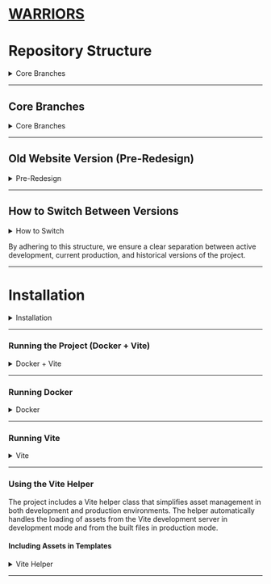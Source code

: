# [WARRIORS](https://ashuksu.github.io/warriors/public)


# Repository Structure

<details>
  <summary>Core Branches</summary>

This repository uses the following branch structure to manage different versions of the project:

</details>

---

## Core Branches

<details>
  <summary>Core Branches</summary>

* **`master`**:
    * This is the **main (production)** branch. It always contains the **latest version of the website with the new
      design**, which is deployed to production.
    * Any release-ready changes are merged here.

* **`dev`**:
    * This is the **development branch**. All new features and bug fixes are initially developed here or in separate
      feature branches, then merged into `dev`.
    * `dev` is synchronized with `master` after each successful release.

</details>

---

## Old Website Version (Pre-Redesign)

<details>
  <summary>Pre-Redesign</summary>

We've preserved the previous version of the website (before the major redesign) for historical access or in case it's
needed. It's represented as follows:

* **`master-old-v1` (Branch)**:
    * This is a **dedicated branch** that holds the **complete history of the old website design**.
    * If minor changes or fixes are ever needed for the old version, they can be made within this branch.

* **`old-design-v1` (Tag)**:
    * This is a **permanent tag** that points to the **last commit of the old website version** (at the time it was "
      frozen" before the redesign).
    * Tags serve as static "snapshots" of the code's state at a specific point in time. It acts as a reference point for
      the old design.

</details>

---

## How to Switch Between Versions

<details>
  <summary>How to Switch</summary>

### Switching to the Main or Dev Branch:

* To work on the new version or synchronize with it:
    ```bash
    git checkout master
    # or
    git checkout dev
    ```

### Switching to the Old Branch:

* If you need to work with the code of the old design:
    ```bash
    git checkout master-old-v1
    ```

### Viewing and Checking Out Tags:

* To see all available tags:
    ```bash
    git tag
    ```
  You'll see a list, including `old-design-v1`.

* To "check out" the state that a tag points to (this will put you in a "detached HEAD" state, which is fine for viewing
  but not for active development):
    ```bash
    git checkout old-design-v1
    ```
  If you want to start development based on this tagged state, you should create a new branch:
    ```bash
    git checkout -b feature/old-v1-TASK old-design-v1
    ```
  
  Or branch off the `master-old-v1`
    ```bash
    git checkout master-old-v1
    ```

</details>

By adhering to this structure, we ensure a clear separation between active development, current production, and
historical versions of the project.

---

# Installation

<details>
  <summary>Installation</summary>

```bash
# Install dependencies
composer install
npm install
```

```bash
# to update startup
composer dump-autoload
```
or

```bash
# optimized generation, better for production
composer dump-autoload -o
```

```bash   
# Rebuild the Docker image and the Vite build
npm run build
```

```bash   
# Once at first time, or after edition/cleaning Docker files
docker-compose build
```

</details>

---

### Running the Project (Docker + Vite)

<details>
  <summary>Docker + Vite</summary>

```
http://localhost:8080
```

```
http://localhost:5173/
```

```bash 
# Start dev server
npm run dev
```

```bash 
# Start build
npm run build
```

```bash  
# Stop
npm run stop
```

```bash  
# Preview
npm run preview
```

</details>

---

### Running Docker

<details>
  <summary>Docker</summary>

```bash
# Start
npm run docker:dev
```

```
http://localhost:8080
```

```bash 
# Forced rebuild without cache:
docker-compose up --build
```

```bash 
# Just build:
docker-compose build
```

### Additional Docker commands

```bash
# Restart the container
npm run docker:restart
```

```bash
# Monitor Docker containers
npm run docker:monitor
```

#### How to stop Docker

```bash  
# Stop the container
npm run docker:stop
```

#### How to clean Docker

```bash 
# !! Clean unused Docker resources
npm run docker:clean
```

```bash 
# Clean up all unused containers and images
docker system prune -a
```

```bash 
# Delete all local project images (PROJECT_DIRECTORY_NAME_web)
docker rmi warriors_web
```

```bash 
# Just build:
docker-compose build
```

</details>

---

### Running Vite

<details>
  <summary>Vite</summary>

```bash 
# Start dev server
npm run vite:dev
```

```
http://localhost:5173/
```

```bash 
# Start build
npm run vite:build
```

### Additional Vite commands

```bash
# Preview
npm run vite:preview
```

```
http://localhost:4173
```

#### How to check|clean|stop|kill Vite

```bash  
# Stop
npm run vite:stop
```

```bash
# Stop (Linux only)
npm run vite:kill
```

```bash
# Find the PID of the process
lsof -i :5173
```

```bash
# Or alternatively
netstat -tulpn | grep 5173
```

```bash
# Kill the process (replace <PID> with the process number from the previous command)
kill -9 <pid>
```

</details>

---

### Using the Vite Helper

The project includes a Vite helper class that simplifies asset management in both development and production environments. The helper automatically handles the loading of assets from the Vite development server in development mode and from the built files in production mode.

#### Including Assets in Templates

<details>
  <summary>Vite Helper</summary>

```markdown
```js
input: {
  script: './src/js/script.js',
  style: './src/css/style.css',
  styleHome: './src/css/styleHome.css',
  animate: './src/styles/libs/animate.min.css',
  critical: './src/scss/critical.scss'
},
```

> **Important:**  
> These files must be listed in the `input` option of your `vite.config.js` configuration.  
> If you do not include them, Vite will not process or output these assets, and you may encounter errors when trying to load them in your templates.
> Except for those that are connected in modules
```
Use the `getAssetPath` method to include assets in your templates:

```php
<?php
use App\Helpers\Vite;
?>

<!-- CSS files -->
<link rel="stylesheet" href="<?= Vite::getAssetPath('src/css/style.css') ?>">
<link rel="stylesheet" href="<?= Vite::getAssetPath('src/styles/critical.scss') ?>">

<!-- JavaScript modules -->
<script type="module" src="<?= Vite::getAssetPath('src/js/modules/Menu.js') ?>"></script>
<script type="module" src="<?= Vite::getAssetPath('src/js/modules/utils/Toggle.js') ?>"></script>

<!-- Library CSS files -->
<link rel="stylesheet" href="<?= Vite::getAssetPath('src/styles/libs/animate.min.css') ?>">
```

#### Development vs Production

The Vite helper automatically detects whether the application is running in development or production mode based on the `IS_DEV` constant defined in the `.env` file:

- In development mode (`IS_DEV=true`), assets are loaded from the Vite development server
- In production mode (`IS_DEV=false`), assets are loaded from the built files with hashed filenames

#### Supported Asset Types

The Vite helper supports various asset types:

- CSS files (e.g., `src/css/style.css`, `src/styles/libs/animate.min.css`)
- SCSS files (e.g., `src/scss/main.scss`, `src/scss/critical.scss`)
- JavaScript files (e.g., `src/js/modules/Menu.js`, `src/js/modules/utils/Toggle.js`)

</details>

---